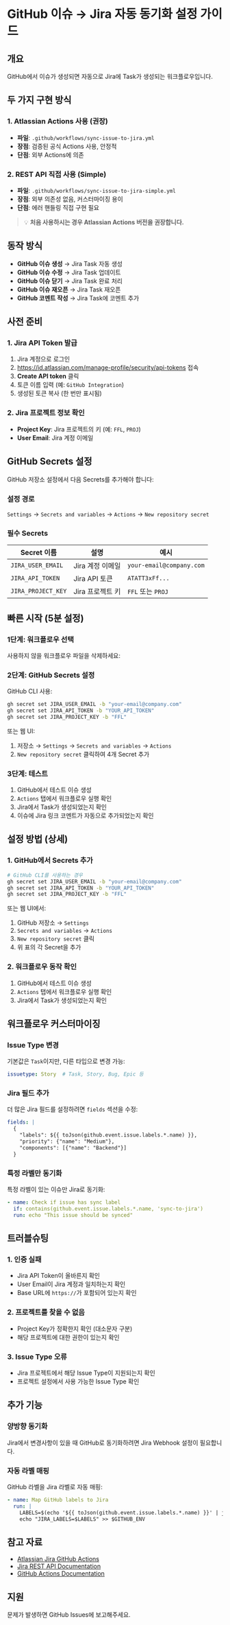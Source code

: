 # GitHub 이슈 → Jira 자동 동기화 설정 가이드

## 개요

GitHub에서 이슈가 생성되면 자동으로 Jira에 Task가 생성되는 워크플로우입니다.

## 두 가지 구현 방식

### 1. Atlassian Actions 사용 (권장)
- **파일**: `.github/workflows/sync-issue-to-jira.yml`
- **장점**: 검증된 공식 Actions 사용, 안정적
- **단점**: 외부 Actions에 의존

### 2. REST API 직접 사용 (Simple)
- **파일**: `.github/workflows/sync-issue-to-jira-simple.yml`
- **장점**: 외부 의존성 없음, 커스터마이징 용이
- **단점**: 에러 핸들링 직접 구현 필요

> 💡 **처음 사용하시는 경우 Atlassian Actions 버전을 권장합니다.**

## 동작 방식

- **GitHub 이슈 생성** → Jira Task 자동 생성
- **GitHub 이슈 수정** → Jira Task 업데이트
- **GitHub 이슈 닫기** → Jira Task 완료 처리
- **GitHub 이슈 재오픈** → Jira Task 재오픈
- **GitHub 코멘트 작성** → Jira Task에 코멘트 추가

## 사전 준비

### 1. Jira API Token 발급

1. Jira 계정으로 로그인
2. https://id.atlassian.com/manage-profile/security/api-tokens 접속
3. **Create API token** 클릭
4. 토큰 이름 입력 (예: `GitHub Integration`)
5. 생성된 토큰 복사 (한 번만 표시됨)

### 2. Jira 프로젝트 정보 확인

- **Project Key**: Jira 프로젝트의 키 (예: `FFL`, `PROJ`)
- **User Email**: Jira 계정 이메일

## GitHub Secrets 설정

GitHub 저장소 설정에서 다음 Secrets를 추가해야 합니다:

### 설정 경로
`Settings` → `Secrets and variables` → `Actions` → `New repository secret`

### 필수 Secrets

| Secret 이름 | 설명 | 예시 |
|------------|------|------|
| `JIRA_USER_EMAIL` | Jira 계정 이메일 | `your-email@company.com` |
| `JIRA_API_TOKEN` | Jira API 토큰 | `ATATT3xFf...` |
| `JIRA_PROJECT_KEY` | Jira 프로젝트 키 | `FFL` 또는 `PROJ` |

## 빠른 시작 (5분 설정)

### 1단계: 워크플로우 선택

사용하지 않을 워크플로우 파일을 삭제하세요:


### 2단계: GitHub Secrets 설정

GitHub CLI 사용:
```bash
gh secret set JIRA_USER_EMAIL -b "your-email@company.com"
gh secret set JIRA_API_TOKEN -b "YOUR_API_TOKEN"
gh secret set JIRA_PROJECT_KEY -b "FFL"
```

또는 웹 UI:
1. 저장소 → `Settings` → `Secrets and variables` → `Actions`
2. `New repository secret` 클릭하여 4개 Secret 추가

### 3단계: 테스트

1. GitHub에서 테스트 이슈 생성
2. `Actions` 탭에서 워크플로우 실행 확인
3. Jira에서 Task가 생성되었는지 확인
4. 이슈에 Jira 링크 코멘트가 자동으로 추가되었는지 확인

## 설정 방법 (상세)

### 1. GitHub에서 Secrets 추가

```bash
# GitHub CLI를 사용하는 경우
gh secret set JIRA_USER_EMAIL -b "your-email@company.com"
gh secret set JIRA_API_TOKEN -b "YOUR_API_TOKEN"
gh secret set JIRA_PROJECT_KEY -b "FFL"
```

또는 웹 UI에서:
1. GitHub 저장소 → `Settings`
2. `Secrets and variables` → `Actions`
3. `New repository secret` 클릭
4. 위 표의 각 Secret을 추가

### 2. 워크플로우 동작 확인

1. GitHub에서 테스트 이슈 생성
2. `Actions` 탭에서 워크플로우 실행 확인
3. Jira에서 Task가 생성되었는지 확인

## 워크플로우 커스터마이징

### Issue Type 변경

기본값은 `Task`이지만, 다른 타입으로 변경 가능:

```yaml
issuetype: Story  # Task, Story, Bug, Epic 등
```

### Jira 필드 추가

더 많은 Jira 필드를 설정하려면 `fields` 섹션을 수정:

```yaml
fields: |
  {
    "labels": ${{ toJson(github.event.issue.labels.*.name) }},
    "priority": {"name": "Medium"},
    "components": [{"name": "Backend"}]
  }
```

### 특정 라벨만 동기화

특정 라벨이 있는 이슈만 Jira로 동기화:

```yaml
- name: Check if issue has sync label
  if: contains(github.event.issue.labels.*.name, 'sync-to-jira')
  run: echo "This issue should be synced"
```

## 트러블슈팅

### 1. 인증 실패
- Jira API Token이 올바른지 확인
- User Email이 Jira 계정과 일치하는지 확인
- Base URL에 `https://`가 포함되어 있는지 확인

### 2. 프로젝트를 찾을 수 없음
- Project Key가 정확한지 확인 (대소문자 구분)
- 해당 프로젝트에 대한 권한이 있는지 확인

### 3. Issue Type 오류
- Jira 프로젝트에서 해당 Issue Type이 지원되는지 확인
- 프로젝트 설정에서 사용 가능한 Issue Type 확인

## 추가 기능

### 양방향 동기화

Jira에서 변경사항이 있을 때 GitHub로 동기화하려면 Jira Webhook 설정이 필요합니다.

### 자동 라벨 매핑

GitHub 라벨을 Jira 라벨로 자동 매핑:

```yaml
- name: Map GitHub labels to Jira
  run: |
    LABELS=$(echo '${{ toJson(github.event.issue.labels.*.name) }}' | jq -r 'map(select(. != ""))' )
    echo "JIRA_LABELS=$LABELS" >> $GITHUB_ENV
```

## 참고 자료

- [Atlassian Jira GitHub Actions](https://github.com/marketplace?type=actions&query=atlassian+jira)
- [Jira REST API Documentation](https://developer.atlassian.com/cloud/jira/platform/rest/v3/)
- [GitHub Actions Documentation](https://docs.github.com/en/actions)

## 지원

문제가 발생하면 GitHub Issues에 보고해주세요.
